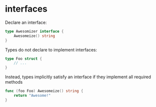 # interfaces

Declare an interface:

```go
type Awesomizer interface {
    Awesomeize() string
}
```

Types do not declare to implement interfaces:

```go
type Foo struct {
	// ...
}
```

Instead, types implicitly satisfy an interface if they implement all required methods

```go
func (foo Foo) Awesomeize() string {
    return "Awesome!"
}
```